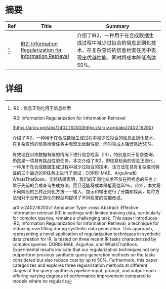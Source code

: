 # 摘要

| Ref | Title | Summary |
| --- | --- | --- |
| [^1] | [IR2: Information Regularization for Information Retrieval](https://arxiv.org/abs/2402.16200) | 介绍了IR2，一种用于在合成数据生成过程中减少过拟合的信息正则化技术，在复杂查询的信息检索任务中表现出优越性能，同时将成本降低高达50%。 |

# 详细

[^1]: IR2：信息正则化用于信息检索

    IR2: Information Regularization for Information Retrieval

    [https://arxiv.org/abs/2402.16200](https://arxiv.org/abs/2402.16200)

    介绍了IR2，一种用于在合成数据生成过程中减少过拟合的信息正则化技术，在复杂查询的信息检索任务中表现出优越性能，同时将成本降低高达50%。

    

    有效地在训练数据有限的情况下进行信息检索（IR），特别是对于复杂查询，仍然是一项具有挑战性的任务。本文介绍了IR2，即信息检索的信息正则化，一种用于在合成数据生成过程中减少过拟合的技术。该方法在具有复杂查询特征的三个最近的IR任务上进行了测试：DORIS-MAE、ArguAna和WhatsThatBook。实验结果表明，我们的正则化技术不仅在所考虑的任务上优于先前的合成查询生成方法，而且还能将成本降低高达50％。此外，本文将不同阶段的三种正则化方法——输入、提示和输出进行了分类和探索，每种方法相对于没有正则化的模型均提供了不同程度的性能改进。

    arXiv:2402.16200v1 Announce Type: cross  Abstract: Effective information retrieval (IR) in settings with limited training data, particularly for complex queries, remains a challenging task. This paper introduces IR2, Information Regularization for Information Retrieval, a technique for reducing overfitting during synthetic data generation. This approach, representing a novel application of regularization techniques in synthetic data creation for IR, is tested on three recent IR tasks characterized by complex queries: DORIS-MAE, ArguAna, and WhatsThatBook. Experimental results indicate that our regularization techniques not only outperform previous synthetic query generation methods on the tasks considered but also reduce cost by up to 50%. Furthermore, this paper categorizes and explores three regularization methods at different stages of the query synthesis pipeline-input, prompt, and output-each offering varying degrees of performance improvement compared to models where no regulariz
    

